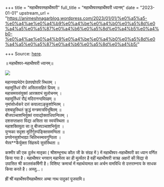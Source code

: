 +++
title = "महार्थेश्वरमहार्थेश्वरी"
full_title = "महार्थेश्वरमहार्थेश्वरी ध्यानम्"
date = "2023-01-01"
upstream_url = "https://animeshnagarblog.wordpress.com/2023/01/01/%e0%a5%a5-%e0%a4%ae%e0%a4%b9%e0%a4%be%e0%a4%b0%e0%a5%8d%e0%a4%a5%e0%a5%87%e0%a4%b6%e0%a5%8d%e0%a4%b5%e0%a4%b0-%e0%a4%ae%e0%a4%b9%e0%a4%be%e0%a4%b0%e0%a5%8d%e0%a4%a5%e0%a5%87%e0%a4%b6%e0%a5%8d%e0%a4%b5/"

+++
Source: [here](https://animeshnagarblog.wordpress.com/2023/01/01/%e0%a5%a5-%e0%a4%ae%e0%a4%b9%e0%a4%be%e0%a4%b0%e0%a5%8d%e0%a4%a5%e0%a5%87%e0%a4%b6%e0%a5%8d%e0%a4%b5%e0%a4%b0-%e0%a4%ae%e0%a4%b9%e0%a4%be%e0%a4%b0%e0%a5%8d%e0%a4%a5%e0%a5%87%e0%a4%b6%e0%a5%8d%e0%a4%b5/).

॥ महार्थेश्वर-महार्थेश्वरी ध्यानम्॥

![](https://animeshnagarblog.files.wordpress.com/2023/01/img_1_16593821855547685040378748478922.jpg?w=844)

महानयप्रभेदेन प्रेतपद्मोपरि स्थितम् ।  
महामूर्तिधरं वीरं असितासहितं प्रियम् ॥  
महासमयसंयुक्तं आरक्ताभं सुलोचनम् ।  
महामूर्तिधरं रौद्रं मदिरानन्दविग्रहम् ॥  
नृमांसोर्ध्वकरे दत्तं कपालाऽङ्कुशोभितम् ।  
दशबाहुस्थितं क्रुद्धं मन्त्रमात्रविभूषितम् ॥  
बीजपञ्चाशभिर्युक्तं रावाद्योक्ताधिपान्वितम् ।  
दशसप्ताक्षरा विद्या असिता सा स्वयंस्थिता ॥  
महाशक्तियुता सा तु बीजपञ्चाशभिर्युता ।  
युग्मका सदृशा मूर्तिर्गुरुपंङ्क्तिसमन्विता ॥  
प्रणवेनसुशोभाह्या चितिभस्मावगुण्ठिता ।  
भैरव\*\*कैर्युक्ता सिंहरूपे सुसंस्थिता ॥

कश्मीर की एक दुर्लभ मातृका ( श्रीशम्भूनाथ कौल जी के संग्रह में ) में महार्थेश्वर-महार्थेश्वरी का ध्यान वर्णित किया गया है। महार्थेश्वर भगवान् महाभैरव का ही मूर्त्यंतर है वहीं महार्थेश्वरी सत्रह अक्षरों की विद्या से उपासित श्री कालसंकर्षिणी है। विशिष्ट क्रमार्चा में महार्थयामल का अर्चन वामविधि से उत्तराम्नाय के साधक किया करते है। अस्तु…।

ह्रीं श्रीं महार्थेश्वरीमहार्थेश्वर अम्बा नाथ पादुकां पूजयामि॥
